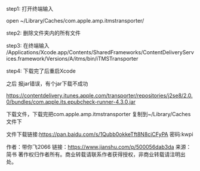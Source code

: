 step1: 打开终端输入

open ~/Library/Caches/com.apple.amp.itmstransporter/

step2: 删除文件夹内的所有文件

step3: 在终端输入 /Applications/Xcode.app/Contents/SharedFrameworks/ContentDeliveryServices.framework/Versions/A/itms/bin/iTMSTransporter

step4: 下载完了后重启Xcode

之后 报jar错误，有个jar下载不成功

https://contentdelivery.itunes.apple.com/transporter/repositories/j2se8/2.0.0/bundles/com.apple.its.epubcheck-runner-4.3.0.jar

下载文件，下载完把com.apple.amp.itmstransporter 复制到~/Library/Caches 文件下

文件下载链接:https://pan.baidu.com/s/1Qubb0okkeTft8N8ciCFyPA  密码:kwpi 



作者：带你飞2066
链接：https://www.jianshu.com/p/500056dab3da
来源：简书
著作权归作者所有。商业转载请联系作者获得授权，非商业转载请注明出处。